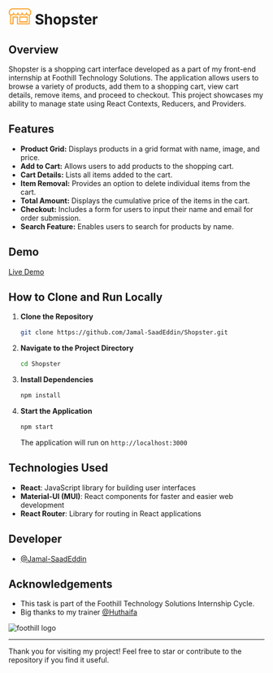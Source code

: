 # <img src="/public/shopster-favicon-color.png" alt="Shopster-Logo" width="45" /> Shopster

## Overview
Shopster is a shopping cart interface developed as a part of my front-end internship at Foothill Technology Solutions. The application allows users to browse a variety of products, add them to a shopping cart, view cart details, remove items, and proceed to checkout. This project showcases my ability to manage state using React Contexts, Reducers, and Providers.

## Features
- **Product Grid:** Displays products in a grid format with name, image, and price.
- **Add to Cart:** Allows users to add products to the shopping cart.
- **Cart Details:** Lists all items added to the cart.
- **Item Removal:** Provides an option to delete individual items from the cart.
- **Total Amount:** Displays the cumulative price of the items in the cart.
- **Checkout:** Includes a form for users to input their name and email for order submission.
- **Search Feature:** Enables users to search for products by name.

## Demo
[Live Demo](https://jamal-saadeddin.github.io/Shopster/)

## How to Clone and Run Locally

1. **Clone the Repository**
    ```sh
    git clone https://github.com/Jamal-SaadEddin/Shopster.git
    ```

2. **Navigate to the Project Directory**
    ```sh
    cd Shopster
    ```

3. **Install Dependencies**
    ```sh
    npm install
    ```

4. **Start the Application**
    ```sh
    npm start
    ```

    The application will run on `http://localhost:3000`

## Technologies Used
- **React**: JavaScript library for building user interfaces
- **Material-UI (MUI)**: React components for faster and easier web development
- **React Router**: Library for routing in React applications

## Developer
- [@Jamal-SaadEddin](https://github.com/Jamal-SaadEddin)

## Acknowledgements
- This task is part of the Foothill Technology Solutions Internship Cycle.
- Big thanks to my trainer [@Huthaifa](https://github.com/Huthaifa-Dev)
<img src="https://github.com/Jamal-SaadEddin/TodoTick/assets/104212352/9d3c83b0-5ea8-46ff-93e8-f1504af9dc67" width="400" alt="foothill logo">


---

Thank you for visiting my project! Feel free to star or contribute to the repository if you find it useful.
